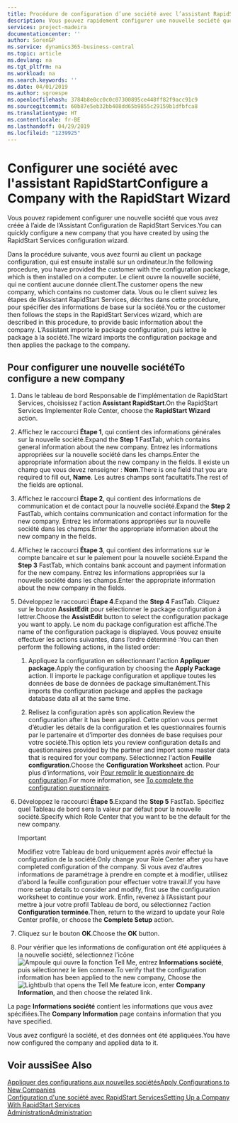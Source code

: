 ```yaml
---
title: Procédure de configuration d’une société avec l’assistant RapidStart | Microsoft Docs
description: Vous pouvez rapidement configurer une nouvelle société que vous avez créée à l’aide de l’Assistant Configuration de RapidStart Services.
services: project-madeira
documentationcenter: ''
author: SorenGP
ms.service: dynamics365-business-central
ms.topic: article
ms.devlang: na
ms.tgt_pltfrm: na
ms.workload: na
ms.search.keywords: ''
ms.date: 04/01/2019
ms.author: sgroespe
ms.openlocfilehash: 3784b8e0cc0c0c07300895ce448ff82f9acc91c9
ms.sourcegitcommit: 60b87e5eb32bb408dd65b9855c29159b1dfbfca8
ms.translationtype: HT
ms.contentlocale: fr-BE
ms.lasthandoff: 04/29/2019
ms.locfileid: "1239925"
---
```

# <a name="configure-a-company-with-the-rapidstart-wizard"></a><span data-ttu-id="b3dbe-103">Configurer une société avec l'assistant RapidStart</span><span class="sxs-lookup"><span data-stu-id="b3dbe-103">Configure a Company with the RapidStart Wizard</span></span>
<span data-ttu-id="b3dbe-104">Vous pouvez rapidement configurer une nouvelle société que vous avez créée à l’aide de l’Assistant Configuration de RapidStart Services.</span><span class="sxs-lookup"><span data-stu-id="b3dbe-104">You can quickly configure a new company that you have created by using the RapidStart Services configuration wizard.</span></span>

<span data-ttu-id="b3dbe-105">Dans la procédure suivante, vous avez fourni au client un package configuration, qui est ensuite installé sur un ordinateur.</span><span class="sxs-lookup"><span data-stu-id="b3dbe-105">In the following procedure, you have provided the customer with the configuration package, which is then installed on a computer.</span></span> <span data-ttu-id="b3dbe-106">Le client ouvre la nouvelle société, qui ne contient aucune donnée client.</span><span class="sxs-lookup"><span data-stu-id="b3dbe-106">The customer opens the new company, which contains no customer data.</span></span> <span data-ttu-id="b3dbe-107">Vous ou le client suivez les étapes de l’Assistant RapidStart Services, décrites dans cette procédure, pour spécifier des informations de base sur la société.</span><span class="sxs-lookup"><span data-stu-id="b3dbe-107">You or the customer then follows the steps in the RapidStart Services wizard, which are described in this procedure, to provide basic information about the company.</span></span> <span data-ttu-id="b3dbe-108">L’Assistant importe le package configuration, puis lettre le package à la société.</span><span class="sxs-lookup"><span data-stu-id="b3dbe-108">The wizard imports the configuration package and then applies the package to the company.</span></span>  

## <a name="to-configure-a-new-company"></a><span data-ttu-id="b3dbe-109">Pour configurer une nouvelle société</span><span class="sxs-lookup"><span data-stu-id="b3dbe-109">To configure a new company</span></span>  
1. <span data-ttu-id="b3dbe-110">Dans le tableau de bord Responsable de l'implémentation de RapidStart Services, choisissez l'action **Assistant RapidStart**.</span><span class="sxs-lookup"><span data-stu-id="b3dbe-110">On the RapidStart Services Implementer Role Center, choose the **RapidStart Wizard** action.</span></span>  
2. <span data-ttu-id="b3dbe-111">Affichez le raccourci **Étape 1**, qui contient des informations générales sur la nouvelle société.</span><span class="sxs-lookup"><span data-stu-id="b3dbe-111">Expand the **Step 1** FastTab, which contains general information about the new company.</span></span> <span data-ttu-id="b3dbe-112">Entrez les informations appropriées sur la nouvelle société dans les champs.</span><span class="sxs-lookup"><span data-stu-id="b3dbe-112">Enter the appropriate information about the new company in the fields.</span></span> <span data-ttu-id="b3dbe-113">Il existe un champ que vous devez renseigner : **Nom**.</span><span class="sxs-lookup"><span data-stu-id="b3dbe-113">There is one field that you are required to fill out, **Name**.</span></span> <span data-ttu-id="b3dbe-114">Les autres champs sont facultatifs.</span><span class="sxs-lookup"><span data-stu-id="b3dbe-114">The rest of the fields are optional.</span></span>  
3. <span data-ttu-id="b3dbe-115">Affichez le raccourci **Étape 2**, qui contient des informations de communication et de contact pour la nouvelle société.</span><span class="sxs-lookup"><span data-stu-id="b3dbe-115">Expand the **Step 2** FastTab, which contains communication and contact information for the new company.</span></span> <span data-ttu-id="b3dbe-116">Entrez les informations appropriées sur la nouvelle société dans les champs.</span><span class="sxs-lookup"><span data-stu-id="b3dbe-116">Enter the appropriate information about the new company in the fields.</span></span>
4. <span data-ttu-id="b3dbe-117">Affichez le raccourci **Étape 3**, qui contient des informations sur le compte bancaire et sur le paiement pour la nouvelle société.</span><span class="sxs-lookup"><span data-stu-id="b3dbe-117">Expand the **Step 3** FastTab, which contains bank account and payment information for the new company.</span></span> <span data-ttu-id="b3dbe-118">Entrez les informations appropriées sur la nouvelle société dans les champs.</span><span class="sxs-lookup"><span data-stu-id="b3dbe-118">Enter the appropriate information about the new company in the fields.</span></span>  
5. <span data-ttu-id="b3dbe-119">Développez le raccourci **Étape 4**.</span><span class="sxs-lookup"><span data-stu-id="b3dbe-119">Expand the **Step 4** FastTab.</span></span> <span data-ttu-id="b3dbe-120">Cliquez sur le bouton **AssistEdit** pour sélectionner le package configuration à lettrer.</span><span class="sxs-lookup"><span data-stu-id="b3dbe-120">Choose the **AssistEdit** button to select the configuration package you want to apply.</span></span> <span data-ttu-id="b3dbe-121">Le nom du package configuration est affiché.</span><span class="sxs-lookup"><span data-stu-id="b3dbe-121">The name of the configuration package is displayed.</span></span> <span data-ttu-id="b3dbe-122">Vous pouvez ensuite effectuer les actions suivantes, dans l’ordre déterminé :</span><span class="sxs-lookup"><span data-stu-id="b3dbe-122">You can then perform the following actions, in the listed order:</span></span>  

    1. <span data-ttu-id="b3dbe-123">Appliquez la configuration en sélectionnant l'action **Appliquer package**.</span><span class="sxs-lookup"><span data-stu-id="b3dbe-123">Apply the configuration by choosing the **Apply Package** action.</span></span> <span data-ttu-id="b3dbe-124">Il importe le package configuration et applique toutes les données de base de données de package simultanément.</span><span class="sxs-lookup"><span data-stu-id="b3dbe-124">This imports the configuration package and applies the package database data all at the same time.</span></span>  

    2. <span data-ttu-id="b3dbe-125">Relisez la configuration après son application.</span><span class="sxs-lookup"><span data-stu-id="b3dbe-125">Review the configuration after it has been applied.</span></span> <span data-ttu-id="b3dbe-126">Cette option vous permet d’étudier les détails de la configuration et les questionnaires fournis par le partenaire et d’importer des données de base requises pour votre société.</span><span class="sxs-lookup"><span data-stu-id="b3dbe-126">This option lets you review configuration details and questionnaires provided by the partner and import some master data that is required for your company.</span></span> <span data-ttu-id="b3dbe-127">Sélectionnez l'action **Feuille configuration**.</span><span class="sxs-lookup"><span data-stu-id="b3dbe-127">Choose the **Configuration Worksheet** action.</span></span> <span data-ttu-id="b3dbe-128">Pour plus d’informations, voir [Pour remplir le questionnaire de configuration](admin-gather-customer-setup-values.md#to-complete-the-configuration-questionnaire).</span><span class="sxs-lookup"><span data-stu-id="b3dbe-128">For more information, see [To complete the configuration questionnaire](admin-gather-customer-setup-values.md#to-complete-the-configuration-questionnaire).</span></span>  

6. <span data-ttu-id="b3dbe-129">Développez le raccourci **Étape 5**.</span><span class="sxs-lookup"><span data-stu-id="b3dbe-129">Expand the **Step 5** FastTab.</span></span> <span data-ttu-id="b3dbe-130">Spécifiez quel Tableau de bord sera la valeur par défaut pour la nouvelle société.</span><span class="sxs-lookup"><span data-stu-id="b3dbe-130">Specify which Role Center that you want to be the default for the new company.</span></span>  

    > [!IMPORTANT]  
    >  <span data-ttu-id="b3dbe-131">Modifiez votre Tableau de bord uniquement après avoir effectué la configuration de la société.</span><span class="sxs-lookup"><span data-stu-id="b3dbe-131">Only change your Role Center after you have completed configuration of the company.</span></span> <span data-ttu-id="b3dbe-132">Si vous avez d’autres informations de paramétrage à prendre en compte et à modifier, utilisez d’abord la feuille configuration pour effectuer votre travail.</span><span class="sxs-lookup"><span data-stu-id="b3dbe-132">If you have more setup details to consider and modify, first use the configuration worksheet to continue your work.</span></span> <span data-ttu-id="b3dbe-133">Enfin, revenez à l’Assistant pour mettre à jour votre profil Tableau de bord, ou sélectionnez l'action **Configuration terminée**.</span><span class="sxs-lookup"><span data-stu-id="b3dbe-133">Then, return to the wizard to update your Role Center profile, or choose the **Complete Setup** action.</span></span>

7. <span data-ttu-id="b3dbe-134">Cliquez sur le bouton **OK**.</span><span class="sxs-lookup"><span data-stu-id="b3dbe-134">Choose the **OK** button.</span></span>  
8. <span data-ttu-id="b3dbe-135">Pour vérifier que les informations de configuration ont été appliquées à la nouvelle société, sélectionnez l'icône ![Ampoule qui ouvre la fonction Tell Me](media/ui-search/search_small.png "Dites-moi ce que vous voulez faire"), entrez **Informations société**, puis sélectionnez le lien connexe.</span><span class="sxs-lookup"><span data-stu-id="b3dbe-135">To verify that the configuration information has been applied to the new company, Choose the ![Lightbulb that opens the Tell Me feature](media/ui-search/search_small.png "Tell me what you want to do") icon, enter **Company Information**, and then choose the related link.</span></span>

<span data-ttu-id="b3dbe-136">La page **Informations société** contient les informations que vous avez spécifiées.</span><span class="sxs-lookup"><span data-stu-id="b3dbe-136">The **Company Information** page contains information that you have specified.</span></span>   

<span data-ttu-id="b3dbe-137">Vous avez configuré la société, et des données ont été appliquées.</span><span class="sxs-lookup"><span data-stu-id="b3dbe-137">You have now configured the company and applied data to it.</span></span>  

## <a name="see-also"></a><span data-ttu-id="b3dbe-138">Voir aussi</span><span class="sxs-lookup"><span data-stu-id="b3dbe-138">See Also</span></span>  
[<span data-ttu-id="b3dbe-139">Appliquer des configurations aux nouvelles sociétés</span><span class="sxs-lookup"><span data-stu-id="b3dbe-139">Apply Configurations to New Companies</span></span>](admin-apply-configuration-to-new-companies.md)  
[<span data-ttu-id="b3dbe-140">Configuration d'une société avec RapidStart Services</span><span class="sxs-lookup"><span data-stu-id="b3dbe-140">Setting Up a Company With RapidStart Services</span></span>](admin-set-up-a-company-with-rapidstart.md)  
[<span data-ttu-id="b3dbe-141">Administration</span><span class="sxs-lookup"><span data-stu-id="b3dbe-141">Administration</span></span>](admin-setup-and-administration.md)
